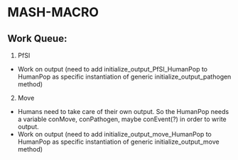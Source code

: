 # MASH-MACRO

## Work Queue:

1. PfSI
  * Work on output (need to add initialize_output_PfSI_HumanPop to HumanPop as specific instantiation of generic initialize_output_pathogen method)
 
2. Move
  * Humans need to take care of their own output. So the HumanPop needs a variable conMove, conPathogen, maybe conEvent(?) in order to write output.
  * Work on output (need to add initialize_output_move_HumanPop to HumanPop as specific instantiation of generic initialize_output_move method)
